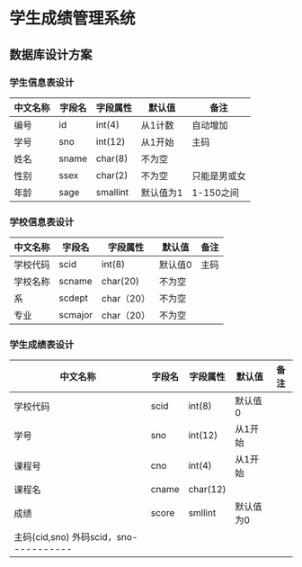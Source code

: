 # 学生成绩管理系统
## 数据库设计方案
### 学生信息表设计
|中文名称|字段名|字段属性|默认值|备注|
|------|-----|-------|-----|----|
|编号|id|int(4)|从1计数|自动增加|
|学号|sno|int(12)|从1开始|主码|
|姓名|sname|char(8)|不为空|
|性别|ssex|char(2)|不为空|只能是男或女|
|年龄|sage|smallint|默认值为1|1-150之间|
### 学校信息表设计
|中文名称|字段名|字段属性|默认值|备注|
|------|-----|-------|-----|----|
|学校代码|scid|int(8)|默认值0|主码|
|学校名称|scname|char(20)|不为空|
|系|scdept|char（20）|不为空|
|专业|scmajor|char（20）|不为空|
### 学生成绩表设计
|中文名称|字段名|字段属性|默认值|备注|
|------|-----|-------|-----|----|
|学校代码|scid|int(8)|默认值0|
|学号|sno|int(12)|从1开始|
|课程号|cno|int(4)|从1开始|
|课程名|cname|char(12)|
|成绩|score|smllint|默认值为0|
|主码(cid,sno) 外码scid，sno-----------|
